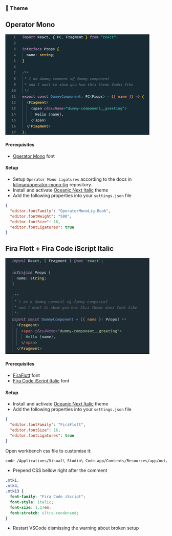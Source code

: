 ### 💅 Theme

## Operator Mono

<img src="./operator-mono/theme_screenshot.png" width="450px">

#### Prerequisites

- [Operator Mono](https://www.typography.com/blog/introducing-operator) font

#### Setup

- Setup `Operator Mono Ligatures` according to the docs in [kiliman/operator-mono-lig](https://github.com/kiliman/operator-mono-lig) repository.
- Install and activate [Oceanic Next Italic](https://marketplace.visualstudio.com/items?itemName=SintrumIT.theme-oceanic-next-italic) theme
- Add the following properties into your `settings.json` file

```json
{
  "editor.fontFamily": "OperatorMonoLig-Book",
  "editor.fontWeight": "500",
  "editor.fontSize": 16,
  "editor.fontLigatures": true
}
```

## Fira Flott + Fira Code iScript Italic

<img src="./firaflott-fira-code-iscript-italic/theme_screenshot.png" width="450px">

#### Prerequisites

- [FiraFlott](<https://github.com/kosimst/FiraFlott/blob/master/TTF/FiraFlott%20FiraCode%20(Medium).ttf>) font
- [Fira Code iScript Italic](https://github.com/kencrocken/FiraCodeiScript/blob/master/FiraCodeiScript-Italic.ttf) font

#### Setup

- Install and activate [Oceanic Next Italic](https://marketplace.visualstudio.com/items?itemName=SintrumIT.theme-oceanic-next-italic) theme
- Add the following properties into your `settings.json` file

```json
{
  "editor.fontFamily": "FiraFlott",
  "editor.fontSize": 16,
  "editor.fontLigatures": true
}
```

Open workbench css file to customise it:

```sh
code /Applications/Visual\ Studio\ Code.app/Contents/Resources/app/out/vs/workbench/workbench.desktop.main.css
```

- Prepend CSS bellow right after the comment

```css
.mtki,
.mtk4,
.mtk13 {
  font-family: "Fira Code iScript";
  font-style: italic;
  font-size: 1.17em;
  font-stretch: ultra-condensed;
}
```

- Restart VSCode dismissing the warning about broken setup
